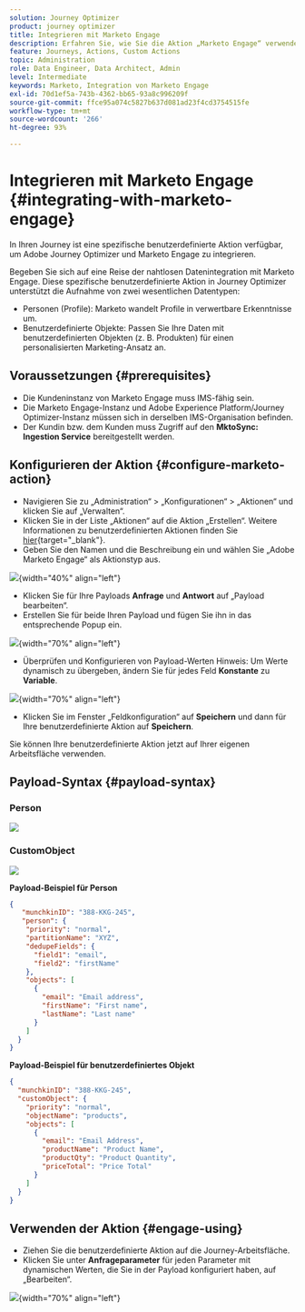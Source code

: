 ```yaml
---
solution: Journey Optimizer
product: journey optimizer
title: Integrieren mit Marketo Engage
description: Erfahren Sie, wie Sie die Aktion „Marketo Engage“ verwenden
feature: Journeys, Actions, Custom Actions
topic: Administration
role: Data Engineer, Data Architect, Admin
level: Intermediate
keywords: Marketo, Integration von Marketo Engage
exl-id: 70d1ef5a-743b-4362-bb65-93a8c996209f
source-git-commit: ffce95a074c5827b637d081ad23f4cd3754515fe
workflow-type: tm+mt
source-wordcount: '266'
ht-degree: 93%

---
```


# Integrieren mit Marketo Engage {#integrating-with-marketo-engage}

In Ihren Journey ist eine spezifische benutzerdefinierte Aktion verfügbar, um Adobe Journey Optimizer und Marketo Engage zu integrieren.

Begeben Sie sich auf eine Reise der nahtlosen Datenintegration mit Marketo Engage. Diese spezifische benutzerdefinierte Aktion in Journey Optimizer unterstützt die Aufnahme von zwei wesentlichen Datentypen:

* Personen (Profile): Marketo wandelt Profile in verwertbare Erkenntnisse um.
* Benutzerdefinierte Objekte: Passen Sie Ihre Daten mit benutzerdefinierten Objekten (z. B. Produkten) für einen personalisierten Marketing-Ansatz an.

## Voraussetzungen {#prerequisites}

* Die Kundeninstanz von Marketo Engage muss IMS-fähig sein.
* Die Marketo Engage-Instanz und Adobe Experience Platform/Journey Optimizer-Instanz müssen sich in derselben IMS-Organisation befinden.
* Der Kundin bzw. dem Kunden muss Zugriff auf den **MktoSync: Ingestion Service** bereitgestellt werden.

## Konfigurieren der Aktion {#configure-marketo-action}

* Navigieren Sie zu „Administration“ > „Konfigurationen“ > „Aktionen“ und klicken Sie auf „Verwalten“.
* Klicken Sie in der Liste „Aktionen“ auf die Aktion „Erstellen“. Weitere Informationen zu benutzerdefinierten Aktionen finden Sie [hier](../building-journeys/using-custom-actions.md){target="_blank"}.
* Geben Sie den Namen und die Beschreibung ein und wählen Sie „Adobe Marketo Engage“ als Aktionstyp aus.

![](assets/engage-customaction-creation.png){width="40%" align="left"}

* Klicken Sie für Ihre Payloads **Anfrage** und **Antwort** auf „Payload bearbeiten“.
* Erstellen Sie für beide Ihren Payload und fügen Sie ihn in das entsprechende Popup ein.

![](assets/engage-customaction-payload.png){width="70%" align="left"}

* Überprüfen und Konfigurieren von Payload-Werten
Hinweis: Um Werte dynamisch zu übergeben, ändern Sie für jedes Feld **Konstante** zu **Variable**.

![](assets/engage-customaction-payload-fields.png){width="70%" align="left"}

* Klicken Sie im Fenster „Feldkonfiguration“ auf **Speichern** und dann für Ihre benutzerdefinierte Aktion auf **Speichern**.

Sie können Ihre benutzerdefinierte Aktion jetzt auf Ihrer eigenen Arbeitsfläche verwenden.


## Payload-Syntax {#payload-syntax}

### Person

![](assets/payload-person.png)

### CustomObject

![](assets/payload-customobject.png)


**Payload-Beispiel für Person**

```json
{
   "munchkinID": "388-KKG-245",  
   "person": {
    "priority": "normal",
    "partitionName": "XYZ",
    "dedupeFields": {
      "field1": "email",
      "field2": "firstName"
    },
    "objects": [
      {
        "email": "Email address",
        "firstName": "First name",
        "lastName": "Last name"
      }
    ]
  }
}
```

**Payload-Beispiel für benutzerdefiniertes Objekt**

```json
{
  "munchkinID": "388-KKG-245", 
  "customObject": {
    "priority": "normal",
    "objectName": "products",
    "objects": [
      {
        "email": "Email Address",
        "productName": "Product Name",
        "productQty": "Product Quantity",
        "priceTotal": "Price Total"
      }
    ]
  }
}
```


## Verwenden der Aktion {#engage-using}

* Ziehen Sie die benutzerdefinierte Aktion auf die Journey-Arbeitsfläche.
* Klicken Sie unter **Anfrageparameter** für jeden Parameter mit dynamischen Werten, die Sie in der Payload konfiguriert haben, auf „Bearbeiten“.

![](assets/engage-use-canvas.png){width="70%" align="left"}
